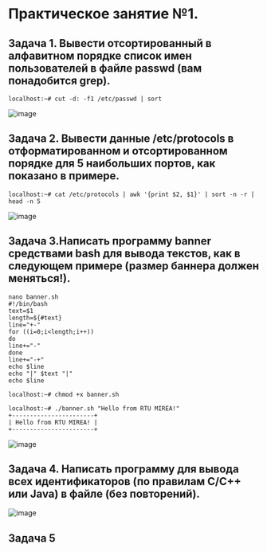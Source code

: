 # Практическое занятие №1.
## Задача 1. Вывести отсортированный в алфавитном порядке список имен пользователей в файле passwd (вам понадобится grep).
```
localhost:~# cut -d: -f1 /etc/passwd | sort

```
![image](https://github.com/user-attachments/assets/82dcd8df-c90a-44fc-a288-74bc0962d1b3)

## Задача 2. Вывести данные /etc/protocols в отформатированном и отсортированном порядке для 5 наибольших портов, как показано в примере.

```
localhost:~# cat /etc/protocols | awk '{print $2, $1}' | sort -n -r | head -n 5
```
![image](https://github.com/user-attachments/assets/fdfc1df1-b199-40ec-85f7-2fd9305844ae)

## Задача 3.Написать программу banner средствами bash для вывода текстов, как в следующем примере (размер баннера должен меняться!).

```
nano banner.sh                                          
#!/bin/bash
text=$1
length=${#text}
line="+-"
for ((i=0;i<length;i++))
do
line+="-"
done
line+="-+"
echo $line
echo "|" $text "|"
echo $line

localhost:~# chmod +x banner.sh

localhost:~# ./banner.sh "Hello from RTU MIREA!"
+-----------------------+
| Hello from RTU MIREA! |
+-----------------------+
```
![image](https://github.com/user-attachments/assets/8d49077b-a5da-495d-abc7-e07b8c6fa2f3)

## Задача 4. Написать программу для вывода всех идентификаторов (по правилам C/C++ или Java) в файле (без повторений).
![image](https://github.com/user-attachments/assets/81cf4e87-bc5a-4b69-982f-96d06b6ce620)


## Задача 5
```

